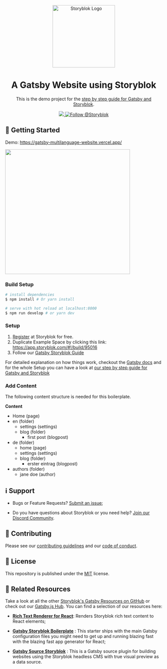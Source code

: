 <div  align="center">
	<a  href="https://www.storyblok.com?utm_source=github.com&utm_medium=referral&utm_campaign=php-client"  align="center">
		<img  src="https://a.storyblok.com/f/51376/x/19b4879a86/logo.svg"  width="200"  alt="Storyblok Logo">
	</a>
	<h1  align="center">A Gatsby Website using Storyblok</h1>
	<p  align="center">This is the demo project for the <a href="https://www.storyblok.com/tp/gatsby-multilanguage-website-tutorial">step by step guide for Gatsby and Storyblok</a>.</p>
</div>

<p align="center">
  <a href="https://discord.gg/jKrbAMz">
   <img src="https://img.shields.io/discord/700316478792138842?label=Join%20Our%20Discord%20Community&style=flat-square&logo=discord&color=09b3af">
   </a>
<a href="https://twitter.com/intent/follow?screen_name=storyblok">
    <img src="https://img.shields.io/twitter/follow/storyblok?style=social" alt="Follow @Storyblok" />
  </a>
</p>

## 🚀 Getting Started

Demo: <https://gatsby-multilanguage-website.vercel.app/>

<img src="https://img.storyblok.com/ZvYBhnjPopyB4ExBdo94o-UxnXc=/840x0/f/88751/2880x2048/47fb3aa687/gatsbyjs_demo.jpg" width="400px" />


### Build Setup

``` bash
# install dependencies
$ npm install # Or yarn install

# serve with hot reload at localhost:8000
$ npm run develop # or yarn dev
```

### Setup

1. [Register](https://app.storyblok.com/#!/signup) at Storyblok for free.
2. Duplicate Example Space by clicking this link: <https://app.storyblok.com/#!/build/95016>
3. Follow our [Gatsby Storyblok Guide](https://www.storyblok.com/tp/gatsby-multilanguage-website-tutorial)

For detailed explanation on how things work, checkout the [Gatsby docs](https://www.gatsbyjs.com/) and for the whole Setup you can have a look at [our step by step guide for Gatsby and Storyblok](**https://www.storyblok.com/tp/gatsby-multilanguage-website-tutorial**)

### Add Content

The following content structure is needed for this boilerplate.

**Content**

* Home (page)
* en (folder)
  * settings (settings)
  * blog (folder)
    * first post (blogpost)
* de (folder)
  * home (page)
  * settings (settings)
  * blog (folder)
    * erster eintrag (blogpost)
* authors (folder)
  * jane doe (author)


## ℹ️ Support

* Bugs or Feature Requests? [Submit an issue](../../../issues/new);

* Do you have questions about Storyblok or you need help? [Join our Discord Community](https://discord.gg/jKrbAMz).

## 🤝  Contributing

Please see our [contributing guidelines](https://github.com/storyblok/.github/blob/master/contributing.md) and our [code of conduct](https://www.storyblok.com/trust-center#code-of-conduct).

## 📄 License

This repository is published under the [MIT](./LICENSE) license.

## 🔗 Related Resources

Take a look at all the other [Storyblok's Gatsby Resources on GitHub](https://github.com/search?q=org%3Astoryblok+topic%3Agatsby) or check out our [Gatsby.js Hub](https://www.storyblok.com/tc/gatsbyjs). You can find a selection of our resources here:

* **[Rich Text Renderer for React](https://github.com/claus/storyblok-rich-text-react-renderer)**: Renders Storyblok rich text content to React elements;

* **[Gatsby Storyblok Boilerplate](https://github.com/storyblok/gatsby-storyblok-boilerplate)** : This starter ships with the main Gatsby configuration files you might need to get up and running blazing fast with the blazing fast app generator for React;

* **[Gatsby Source Storyblok](https://github.com/storyblok/gatsby-source-storyblok)** : This is a Gatsby source plugin for building websites using the Storyblok headless CMS with true visual preview as a data source.
